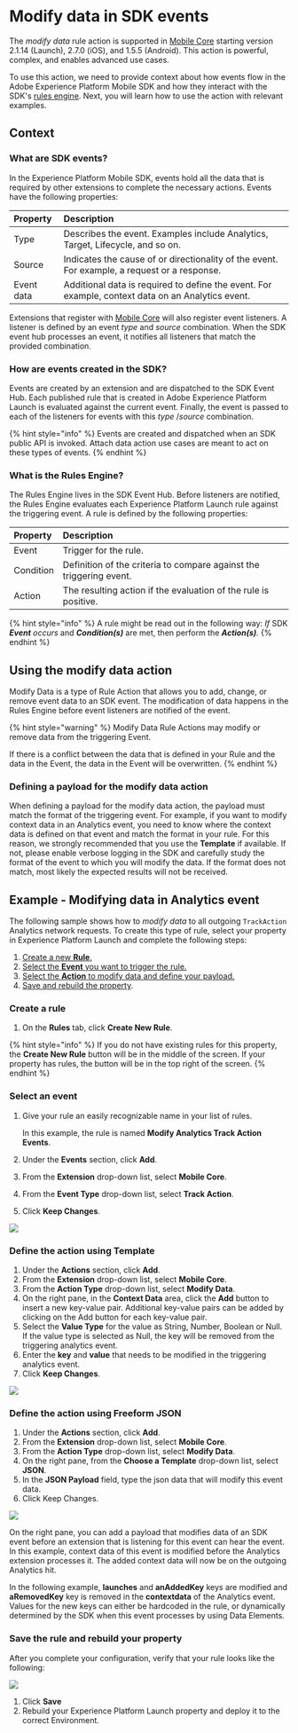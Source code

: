 # Modify data in SDK events

The _modify data_ rule action is supported in [Mobile Core](../../using-mobile-extensions/mobile-core/) starting version 2.1.14 \(Launch\), 2.7.0 \(iOS\), and 1.5.5 \(Android\). This action is powerful, complex, and enables advanced use cases.

To use this action, we need to provide context about how events flow in the Adobe Experience Platform Mobile SDK and how they interact with the SDK's [rules engine](../../using-mobile-extensions/mobile-core/rules-engine/). Next, you will learn how to use the action with relevant examples.

## Context

### What are SDK events?

In the Experience Platform Mobile SDK, events hold all the data that is required by other extensions to complete the necessary actions. Events have the following properties:

| Property | Description |
| :--- | :--- |
| Type | Describes the event. Examples include Analytics, Target, Lifecycle, and so on. |
| Source | Indicates the cause of or directionality of the event. For example, a request or a response. |
| Event data | Additional data is required to define the event. For example, context data on an Analytics event. |

Extensions that register with [Mobile Core](../../using-mobile-extensions/mobile-core/) will also register event listeners. A listener is defined by an event _type_ and _source_ combination. When the SDK event hub processes an event, it notifies all listeners that match the provided combination.

### How are events created in the SDK?

Events are created by an extension and are dispatched to the SDK Event Hub. Each published rule that is created in Adobe Experience Platform Launch is evaluated against the current event. Finally, the event is passed to each of the listeners for events with this _type_ /_source_ combination.

{% hint style="info" %}
Events are created and dispatched when an SDK public API is invoked. Attach data action use cases are meant to act on these types of events.
{% endhint %}

### What is the Rules Engine?

The Rules Engine lives in the SDK Event Hub. Before listeners are notified, the Rules Engine evaluates each Experience Platform Launch rule against the triggering event. A rule is defined by the following properties:

| Property | Description |
| :--- | :--- |
| Event | Trigger for the rule. |
| Condition | Definition of the criteria to compare against the triggering event. |
| Action | The resulting action if the evaluation of the rule is positive. |

{% hint style="info" %}
A rule might be read out in the following way: _If_ SDK _**Event** occurs_ and _**Condition\(s\)**_ are met, then perform the _**Action\(s\)**._
{% endhint %}

## Using the modify data action

Modify Data is a type of Rule Action that allows you to add, change, or remove event data to an SDK event. The modification of data happens in the Rules Engine before event listeners are notified of the event.

{% hint style="warning" %}
Modify Data Rule Actions may modify or remove data from the triggering Event.

If there is a conflict between the data that is defined in your Rule and the data in the Event, the data in the Event will be overwritten.
{% endhint %}

### Defining a payload for the modify data action

When defining a payload for the modify data action, the payload must match the format of the triggering event. For example, if you want to modify context data in an Analytics event, you need to know where the context data is defined on that event and match the format in your rule. For this reason, we strongly recommended that you use the **Template** if available. If not, please enable verbose logging in the SDK and carefully study the format of the event to which you will modify the data. If the format does not match, most likely the expected results will not be received.

## Example - Modifying data in Analytics event

The following sample shows how to _modify data_ to all outgoing `TrackAction` Analytics network requests. To create this type of rule, select your property in Experience Platform Launch and complete the following steps:

1. [Create a new **Rule**.](modify-data.md#analytics-create-rule)
2. [Select the **Event** you want to trigger the rule.](modify-data.md#analytics-select-an-event)
3. [Select the **Action** to modify data and define your payload.](modify-data.md#analytics-define-the-action)
4. [Save and rebuild the property](modify-data.md#analytics-save-the-rule-and-rebuild-your-property).

### Create a rule

1. On the **Rules** tab, click **Create New Rule**.

{% hint style="info" %}
If you do not have existing rules for this property, the **Create New Rule** button will be in the middle of the screen. If your property has rules, the button will be in the top right of the screen.
{% endhint %}

### Select an event

1. Give your rule an easily recognizable name in your list of rules.

   In this example, the rule is named **Modify Analytics Track Action Events**.

2. Under the **Events** section, click **Add**.
3. From the **Extension** drop-down list, select **Mobile Core**.
4. From the **Event Type** drop-down list, select **Track Action**.
5. Click **Keep Changes**.

![](../../.gitbook/assets/setevent.png)

### Define the action using Template

1. Under the **Actions** section, click **Add**.
2. From the **Extension** drop-down list, select **Mobile Core**.
3. From the **Action Type** drop-down list, select **Modify Data**.
4. On the right pane, in the **Context Data** area, click the **Add** button to insert a new key-value pair. Additional key-value pairs can be added by clicking on the Add button for each key-value pair.
5. Select the **Value Type** for the value as String, Number, Boolean or Null. If the value type is selected as Null, the key will be removed from the triggering analytics event.
6. Enter the **key** and **value** that needs to be modified in the triggering analytics event.
7. Click **Keep Changes**.

![](../../.gitbook/assets/setactionanalytics.png)

### Define the action using Freeform JSON

1. Under the **Actions** section, click **Add**.
2. From the **Extension** drop-down list, select **Mobile Core**.
3. From the **Action Type** drop-down list, select **Modify Data**.
4. On the right pane, from the **Choose a Template** drop-down list, select **JSON**.
5. In the **JSON Payload** field, type the json data that will modify this event data.
6. Click Keep Changes.

![](../../.gitbook/assets/setactionjson.png)

On the right pane, you can add a payload that modifies data of an SDK event before an extension that is listening for this event can hear the event. In this example, context data of this event is modified before the Analytics extension processes it. The added context data will now be on the outgoing Analytics hit.

In the following example, **launches** and **anAddedKey** keys are modified and **aRemovedKey** key is removed in the **contextdata** of the Analytics event. Values for the new keys can either be hardcoded in the rule, or dynamically determined by the SDK when this event processes by using Data Elements.

### Save the rule and rebuild your property

After you complete your configuration, verify that your rule looks like the following:

![](../../.gitbook/assets/rulecompletemodifydata.png)

1. Click **Save**
2. Rebuild your Experience Platform Launch property and deploy it to the correct Environment.

